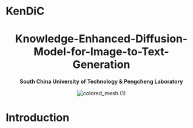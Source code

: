 # KenDiC
<div align="center">

<h1> Knowledge-Enhanced-Diffusion-Model-for-Image-to-Text-Generation </h1>

<div>
    <p> <b>South China University of Technology & Pengcheng Laboratory</b> </p>
</div>

![colored_mesh (1)](images/fig00.jpg)
</div>

# Introduction
